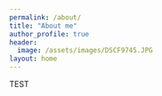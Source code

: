 ```yaml
---
permalink: /about/
title: "About me"
author_profile: true
header:
  image: /assets/images/DSCF9745.JPG
layout: home
---
```


TEST
